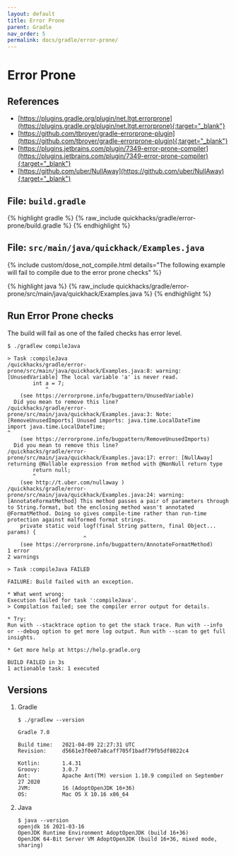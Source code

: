 ```yaml
---
layout: default
title: Error Prone
parent: Gradle
nav_order: 5
permalink: docs/gradle/error-prone/
---
```


# Error Prone

## References

- [https://plugins.gradle.org/plugin/net.ltgt.errorprone](https://plugins.gradle.org/plugin/net.ltgt.errorprone){:target="_blank"}
- [https://github.com/tbroyer/gradle-errorprone-plugin](https://github.com/tbroyer/gradle-errorprone-plugin){:target="_blank"}
- [https://plugins.jetbrains.com/plugin/7349-error-prone-compiler](https://plugins.jetbrains.com/plugin/7349-error-prone-compiler){:target="_blank"}
- [https://github.com/uber/NullAway](https://github.com/uber/NullAway){:target="_blank"}

## File: `build.gradle`

{% highlight gradle %}
{% raw_include quickhacks/gradle/error-prone/build.gradle %}
{% endhighlight %}

## File: `src/main/java/quickhack/Examples.java`

{% include custom/dose_not_compile.html details="The following example will fail to compile due to the error prone checks" %}

{% highlight java %}
{% raw_include quickhacks/gradle/error-prone/src/main/java/quickhack/Examples.java %}
{% endhighlight %}

## Run Error Prone checks

The build will fail as one of the failed checks has error level.

```console
$ ./gradlew compileJava

> Task :compileJava
/quickhacks/gradle/error-prone/src/main/java/quickhack/Examples.java:8: warning: [UnusedVariable] The local variable 'a' is never read.
        int a = 7;
            ^
    (see https://errorprone.info/bugpattern/UnusedVariable)
  Did you mean to remove this line?
/quickhacks/gradle/error-prone/src/main/java/quickhack/Examples.java:3: Note: [RemoveUnusedImports] Unused imports: java.time.LocalDateTime
import java.time.LocalDateTime;
^
    (see https://errorprone.info/bugpattern/RemoveUnusedImports)
  Did you mean to remove this line?
/quickhacks/gradle/error-prone/src/main/java/quickhack/Examples.java:17: error: [NullAway] returning @Nullable expression from method with @NonNull return type
        return null;
        ^
    (see http://t.uber.com/nullaway )
/quickhacks/gradle/error-prone/src/main/java/quickhack/Examples.java:24: warning: [AnnotateFormatMethod] This method passes a pair of parameters through to String.format, but the enclosing method wasn't annotated @FormatMethod. Doing so gives compile-time rather than run-time protection against malformed format strings.
    private static void logf(final String pattern, final Object... params) {
                        ^
    (see https://errorprone.info/bugpattern/AnnotateFormatMethod)
1 error
2 warnings

> Task :compileJava FAILED

FAILURE: Build failed with an exception.

* What went wrong:
Execution failed for task ':compileJava'.
> Compilation failed; see the compiler error output for details.

* Try:
Run with --stacktrace option to get the stack trace. Run with --info or --debug option to get more log output. Run with --scan to get full insights.

* Get more help at https://help.gradle.org

BUILD FAILED in 3s
1 actionable task: 1 executed
```

## Versions

1. Gradle

   ```console
   $ ./gradlew --version

   Gradle 7.0

   Build time:   2021-04-09 22:27:31 UTC
   Revision:     d5661e3f0e07a8caff705f1badf79fb5df8022c4

   Kotlin:       1.4.31
   Groovy:       3.0.7
   Ant:          Apache Ant(TM) version 1.10.9 compiled on September 27 2020
   JVM:          16 (AdoptOpenJDK 16+36)
   OS:           Mac OS X 10.16 x86_64
   ```

1. Java

   ```console
   $ java --version
   openjdk 16 2021-03-16
   OpenJDK Runtime Environment AdoptOpenJDK (build 16+36)
   OpenJDK 64-Bit Server VM AdoptOpenJDK (build 16+36, mixed mode, sharing)
   ```
